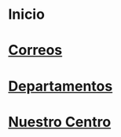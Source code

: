 <!--IES-RIOARBA -->
<!-- SUBTITLE: A quick summary of Home -->

# Inicio
# **[Correos](/Correos)**
# **[Departamentos](/Departamentos)**

# **[Nuestro Centro](/Departamentos)**